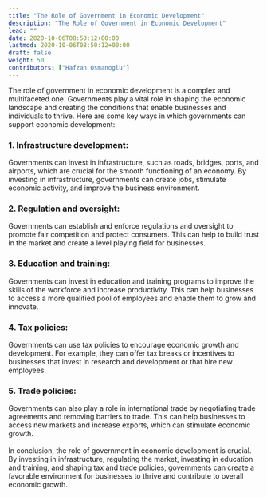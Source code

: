 ```yaml
---
title: "The Role of Government in Economic Development"
description: "The Role of Government in Economic Development"
lead: ""
date: 2020-10-06T08:50:12+00:00
lastmod: 2020-10-06T08:50:12+00:00
draft: false
weight: 50
contributors: ["Hafzan Osmanoglu"]
---
```


The role of government in economic development is a complex and multifaceted one. Governments play a vital role in shaping the economic landscape and creating the conditions that enable businesses and individuals to thrive. Here are some key ways in which governments can support economic development:

### 1. Infrastructure development: 

Governments can invest in infrastructure, such as roads, bridges, ports, and airports, which are crucial for the smooth functioning of an economy. By investing in infrastructure, governments can create jobs, stimulate economic activity, and improve the business environment.

### 2. Regulation and oversight: 

Governments can establish and enforce regulations and oversight to promote fair competition and protect consumers. This can help to build trust in the market and create a level playing field for businesses.

### 3. Education and training: 

Governments can invest in education and training programs to improve the skills of the workforce and increase productivity. This can help businesses to access a more qualified pool of employees and enable them to grow and innovate.

### 4. Tax policies: 

Governments can use tax policies to encourage economic growth and development. For example, they can offer tax breaks or incentives to businesses that invest in research and development or that hire new employees.

### 5. Trade policies: 

Governments can also play a role in international trade by negotiating trade agreements and removing barriers to trade. This can help businesses to access new markets and increase exports, which can stimulate economic growth.</br></br>
In conclusion, the role of government in economic development is crucial. By investing in infrastructure, regulating the market, investing in education and training, and shaping tax and trade policies, governments can create a favorable environment for businesses to thrive and contribute to overall economic growth.
